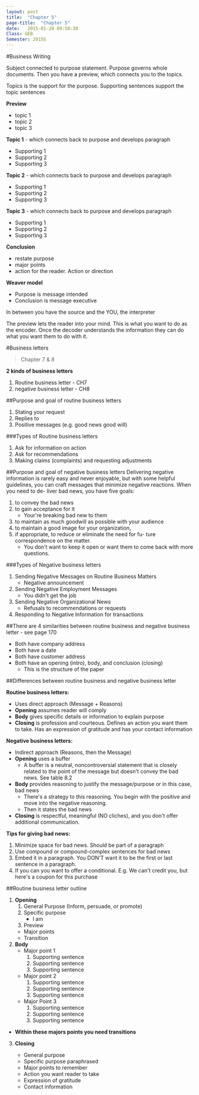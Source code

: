 ```yaml
---
layout: post
title:  "Chapter 5"
page-title:  "Chapter 5"
date:   2015-01-28 09:50:30
Class: GEB
Semester: 2015S
---
```


#Business Writing

Subject connected to purpose statement. Purpose governs whole documents. Then you have a preview, which connects you to the topics.

Topics is the support for the purpose. Supporting sentences support the topic sentences

**Preview**

- topic 1
- topic 2
- topic 3

**Topic 1** - which connects back to purpose and develops paragraph

- Supporting 1
- Supporting 2
- Supporting 3

**Topic 2** - which connects back to purpose and develops paragraph

- Supporting 1
- Supporting 2
- Supporting 3

**Topic 3** - which connects back to purpose and develops paragraph

- Supporting 1
- Supporting 2
- Supporting 3

**Conclusion**

- restate purpose
- major points
- action for the reader. Action or direction


**Weaver model**
- Purpose is message intended
- Conclusion is message executive

In between you have the source and the YOU, the interpreter 

The preview lets the reader into your mind. This is what you want to do as the encoder. Once the decoder understands the information they can do what you want them to do with it.

#Business letters
> Chapter 7 & 8

**2 kinds of business letters**

1. Routine business letter - CH7
2. negative business letter - CH8

##Purpose and goal of routine business letters

1. Stating your request
2. Replies to 
3. Positive messages (e.g. good news good will)

###Types of Routine business letters

1. Ask for information on action
2. Ask for recommendations
3. Making claims (complaints) and requesting adjustments

##Purpose and goal of negative business letters
Delivering negative information is rarely easy and never enjoyable, but with some helpful guidelines, you can craft messages that minimize negative reactions. When you need to de- liver bad news, you have five goals: 

1. to convey the bad news
2. to gain acceptance for it
	- Your're breaking bad new to them
3. to maintain as much goodwill as possible with your audience
4. to maintain a good image for your organization, 
5. if appropriate, to reduce or eliminate the need for fu- ture correspondence on the matter.
	- You don't want to keep it open or want them to come back with more questions.

###Types of Negative business letters
1. Sending Negative Messages on Routine Business Matters
	- Negative announcement
2. Sending Negative Employment Messages
	- You didn't get the job
3. Sending Negative Organizational News
	- Refusals to recommendations or requests
4. Responding to Negative Information for transactions

##There are 4 similarities between routine business and negative business letter - see page 170

- Both have company address
- Both have a date
- Both have customer address
- Both have an opening (intro), body, and conclusion (closing)
	- This is the structure of the paper

##Differences between routine business and negative business letter

**Routine business letters:**

- Uses direct approach (Message + Reasons)
- **Opening** assumes reader will comply
- **Body** gives specific details or information to explain purpose
- **Closing** is profession and courteous. Defines an action you want them to take. Has an expression of gratitude and has your contact information

**Negative business letters:**

- Indirect approach (Reasons, then the Message)
- **Opening** uses a buffer
	- A buffer is a neutral, noncontroversial statement that is closely related to the point of the message but doesn't convey the bad news. See table 8.2
- **Body** provides reasoning to justify the message/purpose or in this case, bad news
	- There's a strategy to this reasoning. You begin with the positive and move into the negative reasoning. 
	- Then it states the bad news
- **Closing** is respectful, meaningful (NO cliches), and you don't offer additional communication.

**Tips for giving bad news:**

1. Minimize space for bad news. Should be part of a paragraph
2. Use compound or compound-complex sentences for bad news
3. Embed it in a paragraph. You DON'T want it to be the first or last sentence in a paragraph.
4. If you can you want to offer a conditional. E.g. We can't credit you, but here's a coupon for this purchase


##Routine business letter outline

1. **Opening**
	1. General Purpose (Inform, persuade, or promote)
	2. Specific purpose
		- I am
	3. Preview
	- Major points
	- Transition
2. **Body** 
	- Major point 1
		1. Supporting sentence
		2. Supporting sentence
		3. Supporting sentence
	- Major point 2 
		1. Supporting sentence
		2. Supporting sentence
		3. Supporting sentence
	- Major Point 3
		1. Supporting sentence
		2. Supporting sentence
		3. Supporting sentence
 - **Within these majors points you need transitions**
3. **Closing**

	- General purpose
	- Specific purpose paraphrased
	- Major points to remember
	- Action you want reader to take
	- Expression of gratitude
	- Contact information
